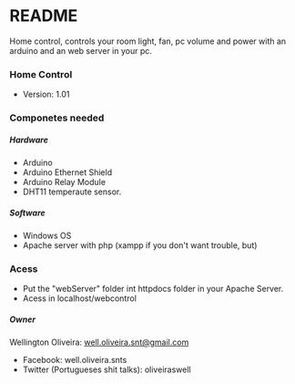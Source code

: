 # README #

Home control, controls your room light, fan, pc volume and power with an arduino and an web server in your pc.

### Home Control ###

* Version: 1.01

### Componetes needed ###

##### Hardware #####

* Arduino
* Arduino Ethernet Shield
* Arduino Relay Module
* DHT11 temperaute sensor.

##### Software #####

* Windows OS
* Apache server with php (xampp if you don't want trouble, but)

### Acess ###

* Put the "webServer" folder int httpdocs folder in your Apache Server.
* Acess in localhost/webcontrol

##### Owner ##### 

Wellington Oliveira: well.oliveira.snt@gmail.com

* Facebook: well.oliveira.snts
* Twitter (Portugueses shit talks): oliveiraswell